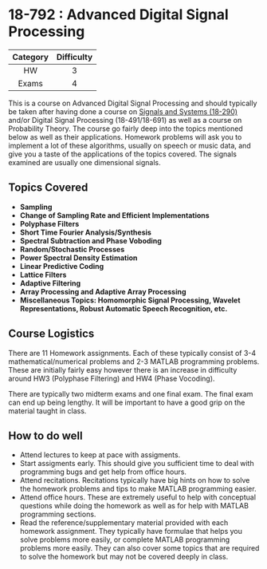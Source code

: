 # 18-792 : Advanced Digital Signal Processing

| Category | Difficulty |
|:-:       | :-:        |
| HW       | 3          |
| Exams    | 4          |

This is a course on Advanced Digital Signal Processing and should typically be taken after having done a course on [Signals and Systems (18-290)](../ece_core/18290.md) and/or Digital Signal Processing (18-491/18-691) as well as a course on Probability Theory. The course go fairly deep into the topics mentioned below as well as their applications. Homework problems will ask you to implement a lot of these algorithms, usually on speech or music data, and give you a taste of the applications of the topics covered. The signals examined are usually one dimensional signals.

## Topics Covered

- **Sampling**
- **Change of Sampling Rate and Efficient Implementations**
- **Polyphase Filters**
- **Short Time Fourier Analysis/Synthesis**
- **Spectral Subtraction and Phase Voboding**
- **Random/Stochastic Processes**
- **Power Spectral Density Estimation**
- **Linear Predictive Coding**
- **Lattice Filters**
- **Adaptive Filtering**
- **Array Processing and Adaptive Array Processing**
- **Miscellaneous Topics: Homomorphic Signal Processing, Wavelet Representations, Robust Automatic Speech Recognition, etc.**

## Course Logistics

There are 11 Homework assignments. Each of these typically consist of 3-4 mathematical/numerical problems and 2-3 MATLAB programming problems. These are initially fairly easy however there is an increase in difficulty around HW3 (Polyphase Filtering) and HW4 (Phase Vocoding).

There are typically two midterm exams and one final exam. The final exam can end up being lengthy. It will be important to have a good grip on the material taught in class.

## How to do well

- Attend lectures to keep at pace with assigments.
- Start assigments early. This should give you sufficient time to deal with programming bugs and get help from office hours.
- Attend recitations. Recitations typically have big hints on how to solve the homework problems and tips to make MATLAB programming easier.
- Attend office hours. These are extremely useful to help with conceptual questions while doing the homework as well as for help with MATLAB programming sections.
- Read the reference/supplementary material provided with each homework assignment. They typically have formulae that helps you solve problems more easily, or complete MATLAB programming problems more easily. They can also cover some topics that are required to solve the homework but may not be covered deeply in class.
